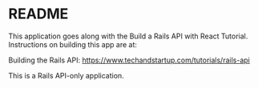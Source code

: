 # README

This application goes along with the Build a Rails API with React Tutorial. Instructions on building this app are at:

Building the Rails API: https://www.techandstartup.com/tutorials/rails-api

This is a Rails API-only application.